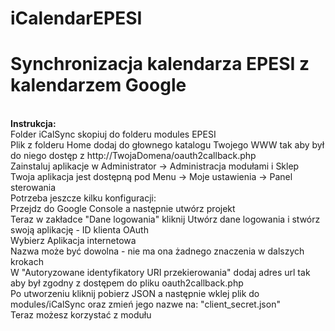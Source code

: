 # iCalendarEPESI<br>
<h1>Synchronizacja kalendarza EPESI z kalendarzem Google </h1><br>
<b>Instrukcja:</b><br>
Folder iCalSync skopiuj do folderu modules EPESI<br>
Plik z folderu Home dodaj do głownego katalogu Twojego WWW tak aby był do niego dostęp z http://TwojaDomena/oauth2callback.php<br>
Zainstaluj aplikacje w Administrator -> Administracja modułami i Sklep<br>
Twoja aplikacja jest dostępną pod Menu -> Moje ustawienia -> Panel sterowania<br>
Potrzeba jeszcze kilku konfiguracji:<br>
Przejdz do Google Console a następnie utwórz projekt<br>
Teraz w zakładce "Dane logowania" kliknij Utwórz dane logowania i stwórz swoją aplikację - ID klienta OAuth<br>
  Wybierz Aplikacja internetowa<br>
  Nazwa może być dowolna - nie ma ona żadnego znaczenia w dalszych krokach<br>
  W "Autoryzowane identyfikatory URI przekierowania" dodaj adres url tak aby był zgodny z dostępem do pliku oauth2callback.php<br>
  Po utworzeniu kliknij pobierz JSON a następnie wklej plik do modules/iCalSync oraz zmień jego nazwe na: "client_secret.json"<br>
Teraz możesz korzystać z modułu<br>
